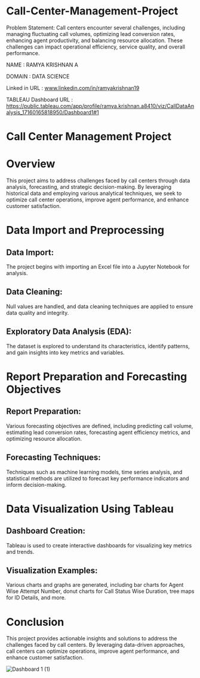 # Call-Center-Management-Project

Problem Statement: Call centers encounter several challenges, including managing fluctuating call volumes, optimizing lead conversion rates, enhancing agent productivity, and balancing resource allocation. These challenges can impact operational efficiency, service quality, and overall performance.

NAME : RAMYA KRISHNAN A

DOMAIN : DATA SCIENCE

Linked in URL : www.linkedin.com/in/ramyakrishnan19

TABLEAU Dashboard URL : https://public.tableau.com/app/profile/ramya.krishnan.a8410/viz/CallDataAnalysis_17160165818950/Dashboard1#1

# Call Center Management Project

# Overview
This project aims to address challenges faced by call centers through data analysis, forecasting, and strategic decision-making. By leveraging historical data and employing various analytical techniques, we seek to optimize call center operations, improve agent performance, and enhance customer satisfaction.

# Data Import and Preprocessing
## Data Import: 
The project begins with importing an Excel file into a Jupyter Notebook for analysis.

## Data Cleaning: 
Null values are handled, and data cleaning techniques are applied to ensure data quality and integrity.

## Exploratory Data Analysis (EDA): 
The dataset is explored to understand its characteristics, identify patterns, and gain insights into key metrics and variables.

# Report Preparation and Forecasting Objectives
## Report Preparation: 
Various forecasting objectives are defined, including predicting call volume, estimating lead conversion rates, forecasting agent efficiency metrics, and optimizing resource allocation.

## Forecasting Techniques: 
Techniques such as machine learning models, time series analysis, and statistical methods are utilized to forecast key performance indicators and inform decision-making.

# Data Visualization Using Tableau
## Dashboard Creation: 
Tableau is used to create interactive dashboards for visualizing key metrics and trends.
## Visualization Examples: 
Various charts and graphs are generated, including bar charts for Agent Wise Attempt Number, donut charts for Call Status Wise Duration, tree maps for ID Details, and more.

# Conclusion
This project provides actionable insights and solutions to address the challenges faced by call centers. By leveraging data-driven approaches, call centers can optimize operations, improve agent performance, and enhance customer satisfaction.

![Dashboard 1 (1)](https://github.com/Ramya19rk/Call-Center-Management-Project/assets/145639838/e180f3fe-fcf8-412e-a3b4-f5b873b307ab)
